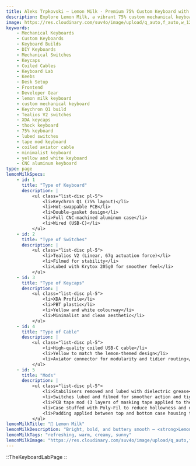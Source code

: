 ```yaml
---
title: Aleks Trpkovski — Lemon Milk - Premium 75% Custom Keyboard with Tealios Switches
description: Explore Lemon Milk, a vibrant 75% custom mechanical keyboard built on the Keychron Q1. Featuring buttery-smooth Tealios V2 switches, yellow XDA keycaps, a coiled aviator cable, and acoustic mods for a thocky, refined sound.
image: https://res.cloudinary.com/suv4o/image/upload/q_auto,f_auto,w_1200,e_sharpen:100/v1751774465/blog/Emoji_-_Aleks_with_Keyboard_xo5zyy
keywords:
    - Mechanical Keyboards
    - Custom Keyboards
    - Keyboard Builds
    - DIY Keyboards
    - Mechanical Switches
    - Keycaps
    - Coiled Cables
    - Keyboard Lab
    - Keebs
    - Desk Setup
    - Frontend
    - Developer Gear
    - lemon milk keyboard
    - custom mechanical keyboard
    - Keychron Q1 build
    - Tealios V2 switches
    - XDA keycaps
    - thock keyboard
    - 75% keyboard
    - lubed switches
    - tape mod keyboard
    - coiled aviator cable
    - minimalist keyboard
    - yellow and white keyboard
    - CNC aluminum keyboard
type: page
lemonMilkSpecs:
    - id: 1
      title: "Type of Keyboard"
      description: |
          <ul class="list-disc pl-5">
              <li>Keychron Q1 (75% layout)</li>
              <li>Hot-swappable PCB</li>
              <li>Double-gasket design</li>
              <li>Full CNC-machined aluminum case</li>
              <li>Wired (USB-C)</li>
          </ul>
    - id: 2
      title: "Type of Switches"
      description: |
          <ul class="list-disc pl-5">
              <li>Tealios V2 (Linear, 67g actuation force)</li>
              <li>Filmed for stability</li>
              <li>Lubed with Krytox 205g0 for smoother feel</li>
          </ul>
    - id: 3
      title: "Type of Keycaps"
      description: |
          <ul class="list-disc pl-5">
              <li>XDA Profile</li>
              <li>PBT plastic</li>
              <li>Yellow and white colourway</li>
              <li>Minimalist and clean aesthetic</li>
          </ul>
    - id: 4
      title: "Type of Cable"
      description: |
          <ul class="list-disc pl-5">
              <li>High-quality coiled USB-C cable</li>
              <li>Yellow to match the lemon-themed design</li>
              <li>Aviator connector for modularity and tidier routing</li>
          </ul>
    - id: 5
      title: "Mods"
      description: |
          <ul class="list-disc pl-5">
              <li>Stabilisers removed and lubed with dielectric grease</li>
              <li>Switches lubed and filmed for smoother action and tighter sound</li>
              <li>PCB tape mod (3 layers of masking tape applied to the back)</li>
              <li>Case stuffed with Poly-Fil to reduce hollowness and deepen acoustics</li>
              <li>Padding applied between top and bottom case housing to prevent aluminum ping</li>
          </ul>
lemonMilkTitle: "🍋 Lemon Milk"
lemonMilkDescription: "Bright, bold, and buttery smooth — <strong>Lemon Milk</strong> is a 75% custom mechanical keyboard designed to strike a balance between premium feel and vibrant personality. Built around the solid and mod-friendly Keychron Q1, this build features silky Tealios V2 switches that are lubed and filmed for optimal performance. The XDA yellow and white keycaps offer a minimalist yet playful vibe, while internal mods like case foam and tape mod help achieve a thocky and clean acoustic profile. Topped off with a yellow coiled cable and aviator connector, <strong>Lemon Milk</strong> is a sunny daily driver you’ll actually want to use — and show off."
lemonMilkTags: "refreshing, warm, creamy, sunny"
lemonMilkImage: "https://res.cloudinary.com/suv4o/image/upload/q_auto,f_auto,w_900,e_sharpen:100/v1754209966/blog/the-keyboard-lab/keyboard-2_r8ujln"
---
```


::TheKeyboardLabPage
::
